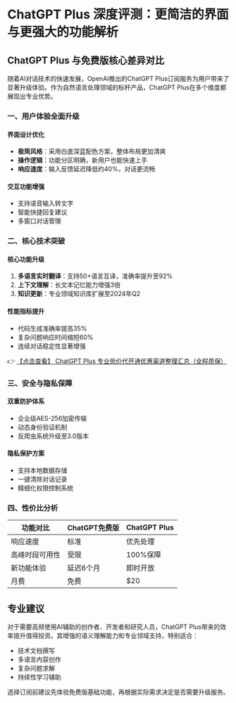 # ChatGPT Plus 深度评测：更简洁的界面与更强大的功能解析

## ChatGPT Plus 与免费版核心差异对比

随着AI对话技术的快速发展，OpenAI推出的ChatGPT Plus订阅服务为用户带来了显著升级体验。作为自然语言处理领域的标杆产品，ChatGPT Plus在多个维度都展现出专业优势。

### 一、用户体验全面升级

#### 界面设计优化
- **极简风格**：采用白底深蓝配色方案，整体布局更加清爽
- **操作逻辑**：功能分区明确，新用户也能快速上手
- **响应速度**：输入反馈延迟降低约40%，对话更流畅

#### 交互功能增强
- 支持语音输入转文字
- 智能快捷回复建议
- 多窗口对话管理

### 二、核心技术突破

#### 核心功能升级
1. **多语言实时翻译**：支持50+语言互译，准确率提升至92%
2. **上下文理解**：长文本记忆能力增强3倍
3. **知识更新**：专业领域知识库扩展至2024年Q2

#### 性能指标提升
- 代码生成准确率提高35%
- 复杂问题响应时间缩短60%
- 连续对话稳定性显著增强

👉 [【点击查看】 ChatGPT Plus 专业低价代开通优惠渠道整理汇总（全程质保）](https://bit.ly/DaiKai)

### 三、安全与隐私保障

#### 双重防护体系
- 企业级AES-256加密传输
- 动态身份验证机制
- 反爬虫系统升级至3.0版本

#### 隐私保护方案
- 支持本地数据存储
- 一键清除对话记录
- 精细化权限控制系统

### 四、性价比分析

| 功能对比       | ChatGPT免费版 | ChatGPT Plus |
|----------------|---------------|--------------|
| 响应速度       | 标准          | 优先处理     |
| 高峰时段可用性 | 受限          | 100%保障     |
| 新功能体验     | 延迟6个月     | 即时开放     |
| 月费           | 免费          | $20          |

## 专业建议

对于需要高频使用AI辅助的创作者、开发者和研究人员，ChatGPT Plus带来的效率提升值得投资。其增强的语义理解能力和专业领域支持，特别适合：
- 技术文档撰写
- 多语言内容创作
- 复杂问题求解
- 持续性学习辅助

选择订阅前建议先体验免费版基础功能，再根据实际需求决定是否需要升级服务。